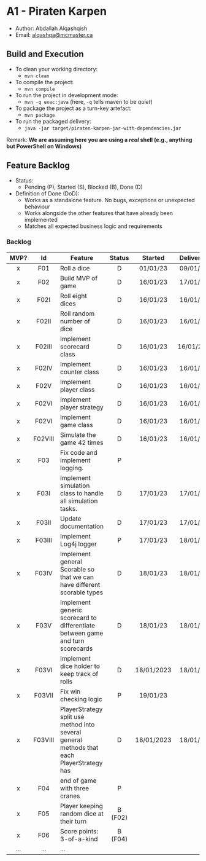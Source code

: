 # A1 - Piraten Karpen

  * Author: Abdallah Alqashqish
  * Email: alqashqa@mcmaster.ca

## Build and Execution

  * To clean your working directory:
    * `mvn clean`
  * To compile the project:
    * `mvn compile`
  * To run the project in development mode:
    * `mvn -q exec:java` (here, `-q` tells maven to be _quiet_)
  * To package the project as a turn-key artefact:
    * `mvn package`
  * To run the packaged delivery:
    * `java -jar target/piraten-karpen-jar-with-dependencies.jar` 

Remark: **We are assuming here you are using a _real_ shell (e.g., anything but PowerShell on Windows)**

## Feature Backlog

 * Status: 
   * Pending (P), Started (S), Blocked (B), Done (D)
 * Definition of Done (DoD):
   * Works as a standalone feature. No bugs, exceptions or unexpected behaviour
   * Works alongside the other features that have already been implemented
   * Matches all expected business logic and requirements

### Backlog 

| MVP? | Id  | Feature  | Status  |  Started  | Delivered |
| :-:  |:-:  |---       | :-:     | :-:       | :-:       |
| x   | F01 | Roll a dice |  D | 01/01/23 | 09/01/23 |
| x   | F02 | Build MVP of game  |  D | 16/01/23 | 17/01/23
| x   | F02I | Roll eight dices  |  D  | 16/01/23 | 16/01/23
| x   | F02II | Roll random number of dice  |  D | 16/01/23 | 16/01/23
| x   | F02III | Implement scorecard class  | D | 16/01/23 | 16/01/232
| x   | F02IV | Implement counter class | D | 16/01/23 | 16/01/23
| x   | F02V | Implement player class | D | 16/01/23 | 16/01/23
| x   | F02VI | Implement player strategy | D | 16/01/23 | 16/01/23
| x   | F02VI | Implement game class  | D | 16/01/23 | 16/01/23
| x   | F02VIII | Simulate the game 42 times | D | 16/01/23 | 16/01/23
| x   | F03 | Fix code and implement logging.  |  P  |   |
| x   | F03I | Implement simulation class to handle all simulation tasks.  |  D  | 17/01/23  | 17/01/23
| x   | F03II | Update documentation  |  D  |  17/01/23  | 17/01/23
| x   | F03III | Implement Log4j logger  |  P  | 17/01/23 | 18/01/23
| x   | F03IV | Implement general Scorable so that we can have different scorable types  |  D  | 18/01/23 | 18/01/23
| x   | F03V | Implement generic scorecard to differentiate between game and turn scorecards  |  D  | 18/01/23 | 18/01/23
| x   | F03VI | Implement dice holder to keep track of rolls |  D  | 18/01/2023 | 18/01/23
| x   | F03VII | Fix win checking logic |  P  | 19/01/23 | 
| x   | F03VIII | PlayerStrategy split use method into several general methods that each PlayerStrategy has |  D  | 18/01/2023 | 18/01/23
| x   | F04 | end of game with three cranes | P | |
| x   | F05 | Player keeping random dice at their turn | B (F02) | | 
| x   | F06 | Score points: 3-of-a-kind | B (F04) | | 
| ... | ... | ... |


